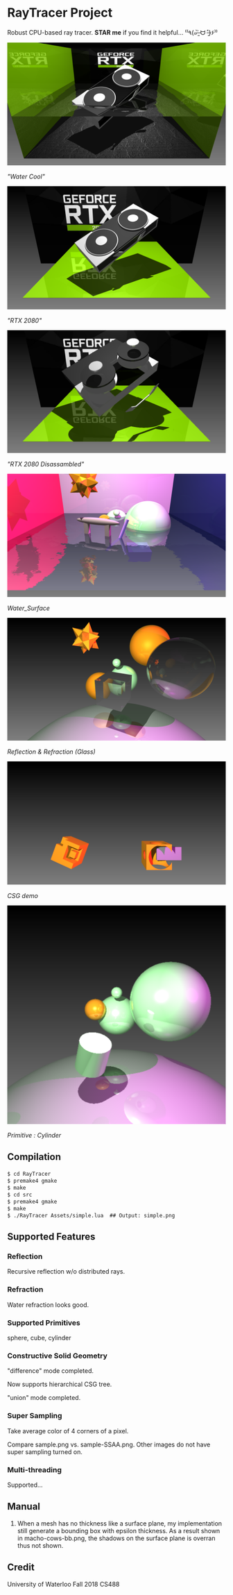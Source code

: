 RayTracer Project
====================================================
Robust CPU-based ray tracer. **STAR me** if you find it helpful... ⁽⁽٩(๑˃̶͈̀ ᗨ ˂̶͈́)۶⁾⁾  

![](demo/scene.png)

_"Water Cool"_

![](demo/card.png)

_"RTX 2080"_

![](demo/card_disassamble.png)

_"RTX 2080 Disassambled"_

![](images/texture4K.png)

_Water_Surface_

![](images/nonhier4K.png)

_Reflection & Refraction (Glass)_

![](images/csg.png)

_CSG demo_

![](images/addprim.png)

_Primitive : Cylinder_


Compilation
----------------
```
$ cd RayTracer
$ premake4 gmake
$ make
$ cd src
$ premake4 gmake
$ make
$ ./RayTracer Assets/simple.lua  ## Output: simple.png
```

Supported Features
-------------------------
### Reflection

Recursive reflection w/o distributed rays.

### Refraction

Water refraction looks good.

### Supported Primitives 

sphere, cube, cylinder

### Constructive Solid Geometry

"difference" mode completed.

Now supports hierarchical CSG tree.

"union" mode completed.

### Super Sampling

Take average color of 4 corners of a pixel.

Compare sample.png vs. sample-SSAA.png. Other images do not have super sampling turned on.

### Multi-threading

Supported...

Manual
----------------------
1. When a mesh has no thickness like a surface plane, my implementation still generate a bounding box with epsilon thickness. As a result shown in macho-cows-bb.png, the shadows on the surface plane is overran thus not shown.

Credit
-------------
University of Waterloo Fall 2018 CS488

